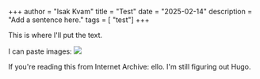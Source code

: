 +++
author = "Isak Kvam"
title = "Test"
date = "2025-02-14"
description = "Add a sentence here."
tags = [
    "test"]
+++

This is where I'll put the text.

I can paste images:
![](../../images/Screenshot%202025-04-23%20at%208.00.53%20AM.png)

If you're reading this from Internet Archive: ello. I'm still figuring out Hugo.